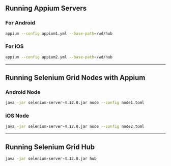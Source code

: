 
## Running Appium Servers

### For Android
```bash
appium --config appium1.yml --base-path=/wd/hub
````

### For iOS

```bash
appium --config appium2.yml --base-path=/wd/hub
```

---

## Running Selenium Grid Nodes with Appium

### Android Node

```bash
java -jar selenium-server-4.12.0.jar node --config node1.toml
```

### iOS Node

```bash
java -jar selenium-server-4.12.0.jar node --config node2.toml
```

---

## Running Selenium Grid Hub

```bash
java -jar selenium-server-4.12.0.jar hub
```


